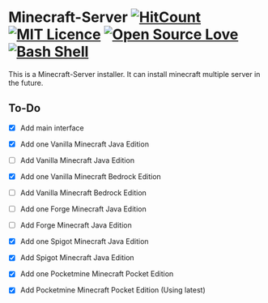 # Minecraft-Server [![HitCount](http://hits.dwyl.io/AlexProgrammerDE/Minecraft-Server.svg)](http://hits.dwyl.io/AlexProgrammerDE/Minecraft-Server) [![MIT Licence](https://badges.frapsoft.com/os/mit/mit.png?v=103)](https://opensource.org/licenses/mit-license.php) [![Open Source Love](https://badges.frapsoft.com/os/v1/open-source.png?v=103)](https://github.com/ellerbrock/open-source-badges/) [![Bash Shell](https://badges.frapsoft.com/bash/v1/bash.png?v=103)](https://github.com/ellerbrock/open-source-badges/)

This is a Minecraft-Server installer.
It can install minecraft multiple server in the future.

## To-Do

- [x] Add main interface

- [x] Add one Vanilla Minecraft Java Edition
- [ ] Add Vanilla Minecraft Java Edition

- [x] Add one Vanilla Minecraft Bedrock Edition
- [ ] Add Vanilla Minecraft Bedrock Edition

- [ ] Add one Forge Minecraft Java Edition
- [ ] Add Forge Minecraft Java Edition

- [x] Add one Spigot Minecraft Java Edition
- [x] Add Spigot Minecraft Java Edition

- [x] Add one Pocketmine Minecraft Pocket Edition
- [x] Add Pocketmine Minecraft Pocket Edition (Using latest)
